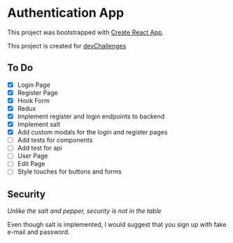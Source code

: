 # Authentication App

This project was bootstrapped with [Create React App](https://github.com/facebook/create-react-app).

This project is created for [devChallenges](https://devchallenges.io/challenges/N1fvBjQfhlkctmwj1tnw)

## To Do
- [x] Login Page
- [x] Register Page
- [x] Hook Form
- [x] Redux
- [x] Implement register and login endpoints to backend 
- [x] Implement salt 
- [x] Add custom modals for the login and register pages
- [ ] Add tests for components
- [ ] Add test for api
- [ ] User Page
- [ ] Edit Page
- [ ] Style touches for buttons and forms

## Security
*Unlike the salt and pepper, security is not in the table*

Even though salt is implemented, I would suggest that you sign up with fake e-mail and password.